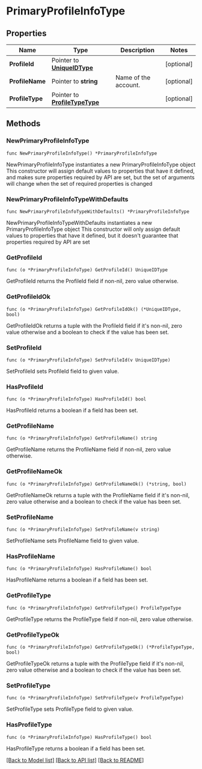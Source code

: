 # PrimaryProfileInfoType

## Properties

Name | Type | Description | Notes
------------ | ------------- | ------------- | -------------
**ProfileId** | Pointer to [**UniqueIDType**](UniqueIDType.md) |  | [optional] 
**ProfileName** | Pointer to **string** | Name of the account. | [optional] 
**ProfileType** | Pointer to [**ProfileTypeType**](ProfileTypeType.md) |  | [optional] 

## Methods

### NewPrimaryProfileInfoType

`func NewPrimaryProfileInfoType() *PrimaryProfileInfoType`

NewPrimaryProfileInfoType instantiates a new PrimaryProfileInfoType object
This constructor will assign default values to properties that have it defined,
and makes sure properties required by API are set, but the set of arguments
will change when the set of required properties is changed

### NewPrimaryProfileInfoTypeWithDefaults

`func NewPrimaryProfileInfoTypeWithDefaults() *PrimaryProfileInfoType`

NewPrimaryProfileInfoTypeWithDefaults instantiates a new PrimaryProfileInfoType object
This constructor will only assign default values to properties that have it defined,
but it doesn't guarantee that properties required by API are set

### GetProfileId

`func (o *PrimaryProfileInfoType) GetProfileId() UniqueIDType`

GetProfileId returns the ProfileId field if non-nil, zero value otherwise.

### GetProfileIdOk

`func (o *PrimaryProfileInfoType) GetProfileIdOk() (*UniqueIDType, bool)`

GetProfileIdOk returns a tuple with the ProfileId field if it's non-nil, zero value otherwise
and a boolean to check if the value has been set.

### SetProfileId

`func (o *PrimaryProfileInfoType) SetProfileId(v UniqueIDType)`

SetProfileId sets ProfileId field to given value.

### HasProfileId

`func (o *PrimaryProfileInfoType) HasProfileId() bool`

HasProfileId returns a boolean if a field has been set.

### GetProfileName

`func (o *PrimaryProfileInfoType) GetProfileName() string`

GetProfileName returns the ProfileName field if non-nil, zero value otherwise.

### GetProfileNameOk

`func (o *PrimaryProfileInfoType) GetProfileNameOk() (*string, bool)`

GetProfileNameOk returns a tuple with the ProfileName field if it's non-nil, zero value otherwise
and a boolean to check if the value has been set.

### SetProfileName

`func (o *PrimaryProfileInfoType) SetProfileName(v string)`

SetProfileName sets ProfileName field to given value.

### HasProfileName

`func (o *PrimaryProfileInfoType) HasProfileName() bool`

HasProfileName returns a boolean if a field has been set.

### GetProfileType

`func (o *PrimaryProfileInfoType) GetProfileType() ProfileTypeType`

GetProfileType returns the ProfileType field if non-nil, zero value otherwise.

### GetProfileTypeOk

`func (o *PrimaryProfileInfoType) GetProfileTypeOk() (*ProfileTypeType, bool)`

GetProfileTypeOk returns a tuple with the ProfileType field if it's non-nil, zero value otherwise
and a boolean to check if the value has been set.

### SetProfileType

`func (o *PrimaryProfileInfoType) SetProfileType(v ProfileTypeType)`

SetProfileType sets ProfileType field to given value.

### HasProfileType

`func (o *PrimaryProfileInfoType) HasProfileType() bool`

HasProfileType returns a boolean if a field has been set.


[[Back to Model list]](../README.md#documentation-for-models) [[Back to API list]](../README.md#documentation-for-api-endpoints) [[Back to README]](../README.md)


